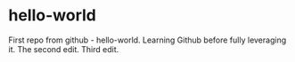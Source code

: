 # hello-world
First repo from github - hello-world.
Learning Github before fully leveraging it.
The second edit.
Third edit.
